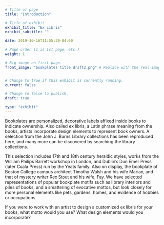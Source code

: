 ```yaml
---
# Title of page
title: "Introduction"

# Title of exhibit
exhibit_title: "Ex Libris"
exhibit_subtitle: ""

date: 2019-10-16T11:55:29-04:00

# Page order (1 is 1st page, etc.)
weight: 1 

# Big image on first page.
front_image: "bookplates title draft2.png" # Replace with the real image


# Change to true if this exhibit is currently running.
current: false

# Change to false to publish.
draft: true

type: "exhibit"
---
```


Bookplates are personalized, decorative labels affixed inside books to indicate ownership. Also called ex libris, a Latin phrase meaning from the books, artists incorporate design elements to represent book owners. A selection from the John J. Burns Library collections has been reproduced here, and many more can be discovered by searching the library collections.

This selection includes 17th and 18th century heraldic styles, works from the William Philips Barrett workshop in London, and Dublin’s Dun Emer Press (later Cuala Press) run by the Yeats family. Also on display, the bookplate of Boston College campus architect Timothy Walsh and his wife Marian, and that of mystery writer Rex Stout and his wife, Fay. We have selected representations of popular bookplate motifs such as library interiors and piles of books, and a smattering of evocative mottos, but look closely for more personal elements like pets, gardens, homes, and evidence of hobbies or occupations.

If you were to work with an artist to design a customized ex libris for your books, what motto would you use? What design elements would you incorporate?
